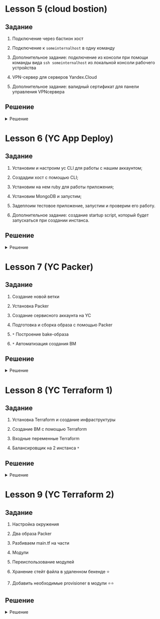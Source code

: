# Lesson 5 (cloud bostion)


## Задание

1. Подключение через бастион хост
2. Подключение к `someinternalhost` в одну команду
3. Дополнительное задание: подключение из консоли при помощи команды 
вида `ssh someinternalhost` из локальной консоли рабочего устройства

4. VPN-сервер для серверов Yandex.Cloud
5. Дополнительное задание: валидный сертификат для панели управления VPNсервера

## Решение
<details>
  <summary>Решение</summary>

### Подключение через бастион хост

```
bastion_IP = 178.154.246.27
someinternalhost_IP = 10.128.0.24
```


### Подключение к `someinternalhost` в одну команду

```
ssh -At appuser@bostion.ip ssh appuser@someinternalhost.ip

ssh -i ~/.ssh/appuser -A -J appuser@bostion.ip appuser@someinternalhost.ip

ssh -A -J appuser@bostion.ip appuser@someinternalhost.ip
```

### 3. Дополнительное задание: подключение из консоли при помощи команды вида `ssh someinternalhost` из локальной консоли рабочего устройства

Для подключения командой `ssh someinternalhost` создаем файл `~/.ssh/config` с содержанием:

```
host someinternalhost
HostName bostion.ip
Port 22
User appuser
Identityfile ~/.ssh/appuser
RequestTTY force
RemoteCommand ssh someinternalhost.ip
ForwardAgent yes
```

### 4. VPN-сервер для серверов Yandex.Cloud

С официального сайта забираем файл установки pritunl:

```
sudo tee /etc/apt/sources.list.d/mongodb-org-4.4.list << EOF
deb https://repo.mongodb.org/apt/ubuntu focal/mongodb-org/4.4 multiverse
EOF

sudo tee /etc/apt/sources.list.d/pritunl.list << EOF
deb https://repo.pritunl.com/stable/apt focal main
EOF

sudo apt-get --assume-yes install gnupg
wget -qO - https://www.mongodb.org/static/pgp/server-4.4.asc | sudo apt-key add -
sudo apt-key adv --keyserver hkp://keyserver.ubuntu.com --recv 7568D9BB55FF9E5287D586017AE645C0CF8E292A
sudo apt-get update
sudo apt-get --assume-yes install pritunl mongodb-org
sudo systemctl start pritunl mongod
sudo systemctl enable pritunl mongod
```

Устанавливаем:

```
sudo bash setupvpn.sh
```

Следуем инструкциям установщика по адресу:
```
https://<адрес bastion VM>/setup
```

После настройки создаем пользователя `test` с PIN `6214157507237678334670591556762`, добавлем сервер и организацию и включаем в организацию пользователя и сервер.

Файл настройки клиента VPN (пользователь = test) - [cloud-bostion.ovpn](cloud-bostion.ovpn)

### 5. Дополнительное задание: валидный сертификат для панели управления VPNсервера

Домен для bostion - 178-154-246-27.sslip.io

Доступ к printunl - https://178-154-246-27.sslip.io

![Image 1](images/bostion1.png)

![Image 2](images/bostion2.png)

</details>


# Lesson 6 (YC App Deploy)

## Задание

1. Установим и настроим yc CLI для работы с нашим аккаунтом;
2. Создадим хост с помощью CLI;
3. Установим на нем ruby для работы приложения;
4. Установим MongoDB и запустим;
5. Задеплоим тестовое приложение, запустим и проверим его работу.

6. Дополнительное задание: созданиe startup script, который будет запускаться при создании инстанса.

## Решение
<details>
  <summary>Решение</summary>

### 1. Установим и настроим yc CLI для работы с нашим аккаунтом

Установим:
```
curl https://storage.yandexcloud.net/yandexcloud-yc/install.sh | bash
```

Проиницилизируем и создадим профиль (по-умолчанию):

```
yc init
```

Вводим имя нашего  аккаунта на Яндекс Облако, получаем токен, далее создаем профиль, выбираем каталог созданный в профиле "облака" и зону размещения.

Прверим наш профиль:
```
yc config profile get <имя профиля>
```
Имя профиля = default


Некоторые команды для управления инстансами в YC:

```
yc compute instance list

yc compute instance start/stop <INSTANCE-NAME>

yc compute instance delete <INSTANCE-NAME>

yc compute instance get --full <INSTANCE-NAME>
```

### 2. Создадим хост с помощью CLI

```
yc compute instance create \
  --name reddit-app \
  --hostname reddit-app \
  --memory=4 \
  --create-boot-disk image-folder-id=standard-images,image-family=ubuntu-1604-lts,size=10GB \
  --network-interface subnet-name=default-ru-central1-a,nat-ip-version=ipv4 \
  --metadata serial-port-enable=1 \
  --ssh-key ~/.ssh/appuser.pub
```

Необходимые данные
```
testapp_IP = 178.154.203.173
testapp_port = 9292
```

### Задачи с 3 по 5 пункты

 - [install_ruby.sh](install_ruby.sh)
 - [install_mongodb.sh](install_mongodb.sh)
 - [deploy.sh](deploy.sh)


Сделаем скрипты исполняемыми:

```
chmod +x *.sh
```

### 6. Дополнительное задание: созданиe startup script, который будет запускаться при создании инстанса

Объеденим скрипты в единый и оптимизируем исполнение:


[startup-script.sh](startup-script.sh)
```
#!/bin/bash

wget -qO - https://www.mongodb.org/static/pgp/server-4.2.asc | sudo apt-key add -
echo "deb [ arch=amd64,arm64 ] https://repo.mongodb.org/apt/ubuntu xenial/mongodb-org/4.2 multiverse" | sudo tee /etc/apt/sources.list.d/mongodb-org-4.2.list

sudo apt-get update
sudo apt-get install -y ruby-full ruby-bundler build-essential mongodb-org git

sudo systemctl enable --now mongod

git clone -b monolith https://github.com/express42/reddit.git
cd reddit && bundle install
puma -d
```

Создадим файл с метаданными [metadata.yaml](metadata.yaml) и команду для создания инстанса:

```
yc compute instance create \
  --name reddit-app \
  --hostname reddit-app \
  --memory=4 \
  --create-boot-disk image-folder-id=standard-images,image-family=ubuntu-1604-lts,size=10GB \
  --network-interface subnet-name=default-ru-central1-a,nat-ip-version=ipv4 \
  --metadata serial-port-enable=1 \
  --metadata-from-file user-data=metadata.yaml
```

После создания инстанса автоматически будет выполнен заданный скрипт. 

</details> 


# Lesson 7 (YC Packer)

## Задание

1. Создание новой ветки
2. Установка Packer
3. Создание сервисного аккаунта на YC
4. Подготовка и сборка образа с помощью Packer

5. `*` Построение bake-образа
6. `*` Автоматизация создания ВМ

## Решение
<details>
  <summary>Решение</summary>

### 1. Создание новой ветки

Создаем новую ветку в репозитории и переносим в директорию config-scripts все скрипты из предыдущего задания:

```
git checkout -b packer-base

git mv *.sh config-scripts/ && git mv metadata.yaml config-scripts/
```

### 2. Установка Packer 

https://www.packer.io/downloads

```
curl -fsSL https://apt.releases.hashicorp.com/gpg | sudo apt-key add -
sudo apt-add-repository "deb [arch=amd64] https://apt.releases.hashicorp.com $(lsb_release -cs) main"
sudo apt-get update && sudo apt-get install packer
```

Проверим:

```
$  packer -v

1.7.3
```

### 3. Сервсиный аккаунт для Packer

Получим данные для нашего YC:

```
yc config list
```

Из параметров нужен `folder-id`. Создаем переменные для окружения (будем использовать в разных местах):

```
SVC_ACCT="packer-user"
FOLDER_ID="folder-id_from_config"
```

Создаем сервисный аккаунт:

```
yc iam service-account create --name $SVC_ACCT --folder-id $FOLDER_ID
```

Если посмотреть в YC => Каталог => Сервисные аккаунты, то увидим, что пользователь создан, но у него нет роли. Назначить роль можно через веб, но создадим через консоль:

```
ACCT_ID=$(yc iam service-account get $SVC_ACCT | grep ^id | awk '{print $2}')

yc resource-manager folder add-access-binding --id $FOLDER_ID --role editor --service-account-id $ACCT_ID
``` 

Если проверить через веб, можно убедиться, что `packer-user` уже имеет роль `editor`.

**Создаем service account key file**

Создаем и сохраняем за переделами репозитория IAM key:
```
yc iam key create --service-account-id $ACCT_ID --output ~/key.json
```

### 4. Подготовка и сборка образа с помощью Packer

**Создание файла-шаблона Packer**

Создаем директорию `packer` и внутри файл `ubuntu16.json`. Создаем builders и provisioners


```
{
    "builders": [
        {
            "type": "yandex",
            "service_account_key_file": "~/key.json",
            "folder_id": "b1gqsnnn5lhvmg8osug4",
            "source_image_family": "ubuntu-1604-lts",
            "image_name": "reddit-base-{{timestamp}}",
            "image_family": "reddit-base",
            "ssh_username": "ubuntu",
            "platform_id": "standard-v1"
        }
    ]
}

{
    "builders": [
        {
            "type": "yandex",
            "service_account_key_file": "~/key.json",
            "folder_id": "folder-id_from_config",
            "source_image_family": "ubuntu-1604-lts",
            "image_name": "reddit-base-{{timestamp}}",
            "image_family": "reddit-base",
            "ssh_username": "ubuntu",
            "platform_id": "standard-v1",
            "use_ipv4_nat": "true"
        }
    ],
    "provisioners": [
        {
            "type": "shell",
            "script": "scripts/install_ruby.sh",
            "execute_command": "sudo {{.Path}}"
        },
        {
            "type": "shell",
            "script": "scripts/install_mongodb.sh",
            "execute_command": "sudo {{.Path}}"
        }
    ]
}
```

Скопируем скрипты в указанные директории из `ubuntu16.json`.

Выполним проверку на синтаксис:

```
packer validate ./ubuntu16.json
```

**Вероятные ошибки:**

```
==> yandex: Error creating network: server-request-id = b8b864e7-e820-4279-9d77-c4bc141ec3ec server-trace-id = d4660b864ca49486:a91e4f7eb2529a2b:d4660b864ca49486:1 client-request-id = 407e35ae-ca89-43c0-8b47-d974ef6029a6 client-trace-id = ae43a2fb-40e8-43b2-9aaf-125ecb4a8f59 rpc error: code = ResourceExhausted desc = Quota limit vpc.networks.count exceeded
Build 'yandex' errored after 1 second 523 milliseconds: Error creating network: server-request-id = b8b864e7-e820-4279-9d77-c4bc141ec3ec server-trace-id = d4660b864ca49486:a91e4f7eb2529a2b:d4660b864ca49486:1 client-request-id = 407e35ae-ca89-43c0-8b47-d974ef6029a6 client-trace-id = ae43a2fb-40e8-43b2-9aaf-125ecb4a8f59 rpc error: code = ResourceExhausted desc = Quota limit vpc.networks.count exceeded
```

Удалим все созданные сети (подсети).

```
==> yandex: Provisioning with shell script: scripts/install_ruby.sh

...

==> yandex:
==> yandex: WARNING: apt does not have a stable CLI interface. Use with caution in scripts.
==> yandex:
==> yandex: E: Could not get lock /var/lib/dpkg/lock-frontend - open (11: Resource temporarily unavailable)
==> yandex: E: Unable to acquire the dpkg frontend lock (/var/lib/dpkg/lock-frontend), is another process using it?
```

Говорит о том, что apt чем-то занят и не может залочить для установки другого пакета. Посмотрим скрипт `install_ruby.sh`. Предположительно `apt update` не успел закочить процесс, а `apt install` уже пытается установить. Сделаем паузу между этими командами:

```
echo "Sleep 30 sec for apt update"; sleep 30s; echo "start apt install"

```

**Проверка образа**

Создаем ВМ на основе нашего образа и ставим reddit:

```
sudo apt-get update
sudo apt-get install -y git
git clone -b monolith https://github.com/express42/reddit.git
cd reddit && bundle install
puma -d
```

http://vm_ip_adress:9292 

**Параметризирование шаблона**

Создаем `variables.json`, `.gitignore` файлы и для коммита в репозиторий `variables.json.examples`. В gitignore включаем variables.json.

```
$ cat variables.json.examples

{
  "key": "key.json",
  "folder_id": "folder-id_from_config",
  "image": "ubuntu-1604-lts"
}
```

Вносим изменения в файл [ubuntu16.json](packer/ubuntu16.json).


Проверим и запустим сборку:

```
packer validate -var-file=./variables.json ./ubuntu16.json
packer build -var-file=./variables.json ./ubuntu16.json
```

### 5. Построение bake-образа `*`

На основе ubuntu16.json создадим immutable.json и заменим требуемые значения согласно инструкции.

Напишем [systemd unit](packer/files/puma.service) для запуска puma. Подготивим [immutable.json](packer/immutable.json).

Проверим и запустим сборку:

```
packer validate -var-file=./variables.json ./immutable.json
packer build -var-file=./variables.json ./immutable.json
```

Проверим наши имиджы и запомним id, он понадобится для скрипта `config-scripts/create-reddit-mv.sh`:

```
yc compute image list
```

После сборки создадим сеть и подсети, поскольку мы удалили из-за ошибки в сборке и ограничений в ЯО, можно через веб или:

```
yc vpc network create --name default
```

Не забываем создавать подсети:

```
 yc vpc subnet create --name test-subnet-1 \
  --description "My test subnet" \
  --folder-id b1g6ci08ma55klukmdjs \
  --network-id enplom7a98s1t0lhass8 \
  --zone ru-central1-b \
  --range 192.168.0.0/24
```
> https://cloud.yandex.ru/docs/vpc/operations/subnet-create


### 6. Автоматизация создания ВМ `*`

Cкрипт создания ВМ [create-reddit-vm.sh](config-scripts/create-reddit-vm.sh)

</details>  

# Lesson 8 (YC Terraform 1)

## Задание

1. Установка Terraform и создание инфраструктуры
2. Создание ВМ с помощью Terraform
3. Входные переменные Terraform

4. Балансировщик на 2 инстанса `*`

## Решение
<details>
  <summary>Решение</summary>

### 1. Установка Terraform 

Установим terraform требуемой версии (0.12.8):

```
wget https://releases.hashicorp.com/terraform/0.12.8/terraform_0.12.8_linux_amd64.zip
unzip terraform_0.12.8_linux_amd64.zip

sudo mv terraform /usr/local/bin; rm terraform_0.12.8_linux_amd64.zip
```
Проверим:

```
$ terraform -v

Terraform v0.12.8
```

Создаем директорию `terraform` и файл внутри файл `main.tf`. Редактируем файл `.gitignore`

```
...


*.tfstate
*.tfstate.*.backup
*.tfstate.backup
*.tfvars
.terraform/
```

Для работы Terraform создадим сервисный аккаунт `terraform`:

```
yc config list

FOLDER_ID="folder-id_from_config"

уc iam service-account create --name terraform --folder-id $FOLDER_ID

yc resource-manager folder add-access-binding --id $FOLDER_ID --role editor --service-account-id $(yc iam service-account get terraform | grep ^id | awk '{print $2}')

yc iam key create --service-account-id terraform_user_id --output ~/terraform.json
```

Редактируем файл `main.tf`:

```
provider "yandex" {
  version   = 0.35
  token     = "<OAuth или статический ключ сервисного аккаунта>"
  cloud_id  = "<идентификатор облака>"
  folder_id = "<идентификатор каталога>"
  zone      = "ru-central1-a"
}
```

параметры для файла:

```
yc config list
```

Проводим инициализацию, будет загружен провайдер указанный в mian.tf (yandex):

```
terraform init
```

### 2. Создание ВМ с помощью Terraform


Добавим требуемые условия (согласно инструкции) для создания новой ВМ в `main.tf` и даем комманды:

```
terraform plan

terraform apply
```

Подправим ошибку в конфигурации:

```
...
  resources {
    cores  = 2
    memory = 2
  }
...
```

добавим подключение по ssh, в `main.tf`:

```
metadata = {
  ssh-keys = "ubuntu:${file("~/.ssh/appuser.pub")}"
}
```

и еще раз `terraform apply`

```
$ terraform show | grep nat_ip_address
        nat_ip_address = "217.28.231.223"
$ shh ubuntu@217.28.231.223
```

Успешно подключились.

Создадим новый файл `outputs.tf` для вывода информации о создоваемый ВМ, чтоб каждый раз не использовать `terraform show`

```
output "external_ip_address_app" {
  value = yandex_compute_instance.app.network_interface.0.nat_ip_address
}
```

и проверим:

```
terraform refresh

terraform output
```

**Создаем Provisioner**

Добавляем в `main.tf` два provisioner-а:

```
provisioner "file" {
  source = "files/puma.service"
  destination = "/tmp/puma.service"
}
```
[files/puma.service](terraform/files/puma.service) это systemd unit файл и:

```
provisioner "remote-exec" {
  script = "files/deploy.sh"
}
```
[files/deploy.sh](terraform/files/deploy.sh) это скрипт установки приложения.


Парметры подключения провиженеров к ВМ:

```
connection {
    type = "ssh"
    host = yandex_compute_instance.app.network_interface.0.nat_ip_address
    user = "ubuntu"
    agent = false
    # путь до приватного ключа
    private_key = file("~/.ssh/yc")
    }

```

Применим наши изменения:

```
terraform taint yandex_compute_instance.app
terraform plan
terraform apply
```

После успешного выполенения получим:

```
Apply complete! Resources: 1 added, 0 changed, 1 destroyed.

Outputs:

external_ip_address_app = 217.28.231.189
```

Наш сервис доступен http://217.28.231.189:9292

### 3. Входные переменные Terraform

Определим наши входные переменные. Создадим файл [variables.tf](terraform/variables.tf) и определим параметры в `main.tf`:

```
provider "yandex" {
  service_account_key_file = var.service_account_key_file
  cloud_id  = var.cloud_id
  folder_id = var.folder_id
  zone      = var.zone
}
```

и 

```
  boot_disk {
    initialize_params {
      image_id = var.image_id
    }
  }

  network_interface {
    subnet_id = var.subnet_id
    nat       = true
  }

  metadata = {
  ssh-keys = "ubuntu:${file(var.public_key_path)}"
  }

```

Создаем файл `terraform.tfvars`, из которого загружаются значения автоматически при каждом запуске:

```
cloud_id = "b1g7mh55020i2hpup3cj"
folder_id = "b1g4871feed9nkfl3dnu"
zone = "ru-central1-a"
image_id = "fd8mmtvlncqsvkhto5s6"
public_key_path = "~/.ssh/appuser.pub"
subnet_id = "e9bem33uhju28r5i7pnu"
service_account_key_file = "key.json"
```

Пересоздадим все ресурсы созданные при помощи terraform:

```
terraform destroy

terraform plan
terraform apply
```


### 4. Балансировщик на 2 инстанса `*`

Создаем файл `lb.tf`, внитури блок целевой группы (target group):

```
resource "yandex_lb_target_group" "reddit_target_group" {
  name      = "reddit-lb-group"
  folder_id = var.folder_id
  region_id = var.region_id

  target {
    address = yandex_compute_instance.app.network_interface.0.ip_address
      subnet_id = var.subnet_id
  }
}
```

и создаем сам балансировщик соедененный с целевой группой:

```
resource "yandex_lb_network_load_balancer" "lb" {
  name = "reddit-lb"
  type = "external"

  listener {
    name        = "listener"
    port        = 80
    target_port = 9292

    external_address_spec {
      ip_version = "ipv4"
    }
  }

  attached_target_group {
    target_group_id = yandex_lb_target_group.reddit_target_group.id

    healthcheck {
      name = "tcp"
      tcp_options {
        port = 9292
      }
    }
  }
}
```

Для удобства балансировщик слушает порт 80 и передает на порт нашего приложения 9292.

Посмотреть балансировщики:

```
yc load-balancer target-group list

yc load-balancer network-load-balancer list
```

> https://cloud.yandex.ru/docs/network-load-balancer/operations/internal-lb-create
> https://registry.terraform.io/providers/yandex-cloud/yandex/0.44.0/docs/resources/lb_network_load_balancer
> https://registry.terraform.io/providers/yandex-cloud/yandex/0.44.0/docs/resources/lb_target_group


Добавим переменную на вывод external IP для балансировщика:

``` 
output "loadbalancer_ip_address" {
  value = yandex_lb_network_load_balancer.lb.listener.*.external_address_spec[0].*.address
}
```

Дадим команду на сборку:

```
terraform plan

terraform apply
```

Проверим, что наше приложение доступно по адресу балансировщика.

Добавим еще один инстанс **reddit-app2**:

в `main.tf`:
```
resource "yandex_compute_instance" "app2" {
  name  = "reddit-app2"

...
```

в `outputs.tf` заменим на:

```
output "external_ip_address_app" {
  value = yandex_compute_instance.app[*].network_interface.0.nat_ip_address
}
```

в `lb.tf` добавим еще один таргет:

```
target {
  address = yandex_compute_instance.app2.network_interface.0.ip_address
  subnet_id = var.subnet_id
}
```

> Возможная ошибка:

```
Error: error executing "/tmp/terraform_2015131243.sh": Process exited with status 100
```
Установим паузу на выполнение скрипта 30 сек.


**Создаем ВМ с помощью count**

Добавим переменную в `variables.tf` со занчением по умолчанию = 1: 

```
variable instance_count {
  description = "count instances"
  default     = 1
}
```

в `main.tf` удалим параметы для **reddit-app2** и добавим:

```
resource "yandex_compute_instance" "app" {
  name  = "reddit-app-${count.index}"
  count = var.instance_count

...

  connection {
    type  = "ssh"
    host  = self.network_interface.0.nat_ip_address
    user  = "ubuntu"
    agent = false
    # путь до приватного ключа
    private_key = file(var.private_key_path)
  }
```

в `lb.tf` заменим значения target на dynamic:

```
  dynamic "target" {
    for_each = yandex_compute_instance.app.*.network_interface.0.ip_address
    content {
      subnet_id = var.subnet_id
      address   = target.value
    }
  }
```

Теперь меняя значение переменно `instance_count` можно получать данное значение инстансов за балансировщиком.

> https://www.terraform.io/docs/language/expressions/dynamic-blocks.html
> https://www.hashicorp.com/blog/hashicorp-terraform-0-12-preview-for-and-for-each


```
terraform plan

terraform apply -auto-approve
```

Плюсы динамического расширения и балансировки:
* не надо писать много кода (вероятность опечатки и ошибки);
* легко масштабировать.

Минусы для данного решения:
* нет общей базы mongodb (при потере инстанса, теряем и его базу).

</details>


</details>  

# Lesson 9 (YC Terraform 2)

## Задание

1. Настройка окружения
2. Два образа Packer
3. Разбиваем main.tf на части
4. Модули
5. Переиспользование модулей 

6. Хранение стейт файла в удаленном бекенде ⭐
7. Добавить необходимые provisioner в модули ⭐⭐

## Решение
<details>
  <summary>Решение</summary>

### 1. Настройка окружения

Создаем ветку `terraform-2` и переносим файлы:

```
git checkout -b terraform-2

git mv terraform/lb.tf terraform/files/
```

Зададим IP для инстанса с приложением в виде внешнего ресурса, в `main.tf` добавим:

```
resource "yandex_vpc_network" "app-network" {
  name = "reddit-app-network"
}

resource "yandex_vpc_subnet" "app-subnet" {
  name           = "reddit-app-subnet"
  zone           = "ru-central1-a"
  network_id     = "${yandex_vpc_network.app-network.id}"
  v4_cidr_blocks = ["192.168.10.0/24"]
}
```

И добавим в настройки ссылку на созданный сетевой ресурс:

```
  network_interface {
    subnet_id = yandex_vpc_subnet.app-subnet.id
    nat = true
  }
```

Проверим как работают зависимости:

```
terraform destroy
terraform plan
terraform apply
```

Можно увидеть, что ресурсы создается не паралельно, а в зависимости одного от другого. 


### 2. Два образа Packer (app и db)

Создаем 2 файла на основе готового `ubuntu16.json` и разносим для Packer образы системы. Меням параметры для каждого образа и оставлем только его провижн:

```
"image_name": "reddit-app-base-{{timestamp}}",
"image_family": "reddit-app-base",

-----

image_name": "reddit-db-base-{{timestamp}}",
"image_family": "reddit-db-base",
```

Соберем образы:

```
packer validate -var-file=./variables.json ./db.json
packer build -var-file=./variables.json ./db.json

packer validate -var-file=./variables.json ./app.json
packer build -var-file=./variables.json ./app.json
```

### 3. Разбиваем main.tf на части

Разобьем конфиг main.tf на несколько конфигов и добавим новые переменные:

в variables.tf
```
variable app_disk_image {
  description = "Disk image for reddit app"
  default     = "reddit-app-base"
}
variable db_disk_image {
  description = "Disk image for mongodb"
  default     = "reddit-db-base"
```

в terraform.tfvars
```
app_disk_image = "reddit-app-base"
db_disk_image = "reddit-db-base"
```

Создаем файл `app.tf`:

```
resource "yandex_compute_instance" "app" {
  name = "reddit-app"

  labels = {
    tags = "reddit-app"
  }
  resources {
    cores  = 2
    memory = 2
  }

  boot_disk {
    initialize_params {
      image_id = var.app_disk_image
    }
  }

  network_interface {
    subnet_id = yandex_vpc_subnet.app-subnet.id
    nat = true
  }

  metadata = {
  ssh-keys = "ubuntu:${file(var.public_key_path)}"
  }
}
```
Создаем файл `db.tf`:

```
resource "yandex_compute_instance" "db" {
  name = "reddit-db"
  labels = {
    tags = "reddit-db"
  }

  resources {
    cores  = 2
    memory = 2
  }

  boot_disk {
    initialize_params {
      image_id = var.db_disk_image
    }
  }

  network_interface {
    subnet_id = yandex_vpc_subnet.app-subnet.id
    nat = true
  }

  metadata = {
  ssh-keys = "ubuntu:${file(var.public_key_path)}"
  }
}
```

Создаем файл `vpc.tf`:

```
resource "yandex_vpc_network" "app-network" {
  name = "app-network"
}

resource "yandex_vpc_subnet" "app-subnet" {
  name           = "app-subnet"
  zone           = "ru-central1-a"
  network_id     = "${yandex_vpc_network.app-network.id}"
  v4_cidr_blocks = ["192.168.10.0/24"]
}
```

`main.tf` приходит к виду:

```
provider "yandex" {
  version                  = 0.35
  service_account_key_file = var.service_account_key_file
  cloud_id                 = var.cloud_id
  folder_id                = var.folder_id
  zone                     = var.zone
}
```

правим `outputs.tf`:

```
output "external_ip_address_app" {
  value = yandex_compute_instance.app.network_interface.0.nat_ip_address
}
output "external_ip_address_db" {
  value = yandex_compute_instance.db.network_interface.0.nat_ip_address
}
```

Протестируем новую конфигурацию:

```
terraform plan
terraform apply
```

Для проверки убедимся, что имеет доступ по ssh к ВМ.

### 4. Модули

Создаем модульную инфраструктуру, в папке terraform cоздаем папку modules, внутри директории modules еще две директории: app и db и в каждой папке создаем структуру из main.tf, outputs.ft и variables.tf:

В main.tf перенесем данные из app.tf и db.tf соответсвенно. Определим переменные модулей и outputs. 

После из папки terraform удаляем уже ненужные файлы `app.tf`, `db.tf`, `vpc.tf` и правим `outputs.tf`:

```
output "external_ip_address_app" {
  value = module.app.external_ip_address_app
}
output "external_ip_address_db" {
  value = module.db.external_ip_address_db
}
```

Загружаем модули:

```
terraform get
```

Собираем окружение:
```
terraform plan
terraform apply
```

### 5. Переиспользование модулей

Создаем директории `prod` и `stage` в `terraform` и копируем файлы main.tf, variables.tf, outputs.tf,
terraform.tfvars, key.json из директории terraform в каждую из созданных директорий.

В stage и prod корректируем пути к модулям в main.tf:

```
module "app" {
  source          = "../modules/app"
  public_key_path = var.public_key_path
  app_disk_image  = var.app_disk_image
  subnet_id       = var.subnet_id
}

module "db" {
  source          = "../modules/db"
  public_key_path = var.public_key_path
  db_disk_image   = var.db_disk_image
  subnet_id       = var.subnet_id
}
```

Правим синтаксис:
```
terraform fmt
```

и проверяем на каждом стенде:

```
terraform init
terraform apply
```

Должны получить идентичные окружения.

### 6. Хранение стейт файла в удаленном бекенде ⭐

Создаем внешней бекенд:

```
provider "yandex" {
  token     = "<OAuth>"
  cloud_id  = "<идентификатор облака>"
  folder_id = "<идентификатор каталога>"
  zone      = "ru-central1-a"
}

resource "yandex_storage_bucket" "test" {
  access_key = "<идентификатор статического ключа>"
  secret_key = "<секретный ключ>"
  bucket = "<имя бакета>"
}
```

Нам необходимы данные access_key и secret_key. Сгенерируем для сервисного аккаунта terraform:

```
yc iam service-account list

yc iam access-key create --service-account-name terraform
```

где:

```
access_key = key_id

secret_key = secret
```

Полученные параметы добавим в переменные `variables.tf` и :

```
variable access_key {
  description = "key id"
}
variable secret_key {
  description = "secret key"
}
variable bucket_name {
  description = "bucket name"
}
```

> https://cloud.yandex.ru/docs/storage/operations/buckets/create
> https://registry.terraform.io/providers/yandex-cloud/yandex/latest/docs

Создаем бакет:

```
terraform plan
terraform apply
```

В средах prod и stage создаем `backend.tf`:

```
cat prod/backend.tf

terraform {
  backend "s3" {
    endpoint   = "storage.yandexcloud.net"
    bucket     = "otus-meno"
    region     = "ru-central1"
    key        = "prod/terraform.tfstate"
    access_key = "key_id"
    secret_key = "secret"


    skip_region_validation      = true
    skip_credentials_validation = true
   }
}
```
> К сожалению `backend "s3"` не хочет принимать переменные в формате `var.var_name`

После можно запускать проекты и `.tfstate` файлы будут храниться в бакете и одновремнно запускать создание инстансов не получится из-за блокировки со сторны s3.


### 7. Добавить необходимые provisioner в модули ⭐⭐

В первую очередь надо узнать каким образом наше приложение соеденяется с базой mongo-db и наш mongo-db должен слушать наш сетевой адрес на подключение.

Создадим два `.tmpl` файла: puma.service.tmpl - это шаблон для нашего systemd unit файла, mongod.conf.tmpl - конфиг нашего mongo-db.


```
cat puma.service.tmpl

[Unit]
Description=Puma HTTP Server
After=network.target

[Service]
Type=simple
User=ubuntu
Environment=DATABASE_URL=${mongod_ip}
WorkingDirectory=/home/ubuntu/reddit
ExecStart=/bin/bash -lc 'puma'
Restart=always

[Install]
WantedBy=multi-user.target
```
где DATABASE_URL=${mongod_ip} - адрес инстанса db.


```
cat mongodb.conf

....

# network interfaces
net:
  port: 27017
  bindIp: ${mongod_ip}
....  

```

данные шаблоны и скрипт deploy.sh разместим в директориях files для каждого инстанса и приведем к описанному виду:

```
mkdir modules/app/files
mkdir modules/db/files

cp files/deploy.sh modules/app/files; cp files/puma.service modules/app/files/puma.service.tmpl
```

Добавим провижионеры в `main.tf` app:

```
  connection {
    type        = "ssh"
    host        = yandex_compute_instance.app.network_interface[0].nat_ip_address
    user        = "ubuntu"
    agent       = false
    private_key = file(var.private_key_path)
  }
  provisioner "file" {
    content     = templatefile("${path.module}/files/puma.service.tmpl", { mongod_ip = var.mongod_ip})
    destination = "/tmp/puma.service"
  }

  provisioner "remote-exec" {
    script = "${path.module}/files/deploy.sh"
  }
```

Добавим провижионеры в `main.tf` db:

```
  connection {
    type        = "ssh"
    host        = yandex_compute_instance.db.network_interface[0].nat_ip_address
    user        = "ubuntu"
    agent       = false
    private_key = file(var.private_key_path)
  }
  provisioner "file" {
    content     = templatefile("${path.module}/files/mongod.conf.tmpl", { mongob_ip = yandex_compute_instance.db.network_interface.0.ip_address})
    destination = "/tmp/mongod.conf"
  }

  provisioner "remote-exec" {
    script = "${path.module}/files/deploy.sh"
  }

```

и создадим простой скрипт, который перенесет конфиг mongo-db и сделает рестарт:

```
cat db/files/deploy.sh

sudo mv -f /tmp/mongod.conf /etc/mongod.conf
sudo systemctl restart mongod
```

Добавим значение `mongod_ip` в db/outputs.ff:
```
output "internal_ip_address_db" {
  value = yandex_compute_instance.db.network_interface.0.ip_address
}
```

Модули настроили, теперь внесем изменения в `main.tf` наших сред (prod или stage):

```
module "app" {
  source           = "../modules/app"
  public_key_path  = var.public_key_path
  private_key_path = var.private_key_path
  app_disk_image   = var.app_disk_image
  subnet_id        = var.subnet_id
  mongod_ip        = module.db.internal_ip_address_db
}
```

> module.db.internal_ip_address_db - это значение output из модуля db -> outputs.tf

Проверим:

```
terraform plan
terraform apply
```

Результат - наше приложение задеплоилось автоматически и доступно по http://app_ip:9292


**Опционально. Реализовать отключение provisioner в зависимости от значения переменной**

Для решения данной задачи подойдет ресурс null_resource. 

*null_resource это обычные ресурсы, но ничего не делают.*
> https://www.terraform.io/docs/language/resources/provisioners/null_resource.html

В качестве переменной значения включено/выключено используем аргумент count в качестве условного выражения (Conditional Expressions).

> https://www.terraform.io/docs/language/meta-arguments/count.html
> https://www.terraform.io/docs/language/expressions/conditionals.html


Добавим в `main.tf` наших модулей app и db следующий код перед connection соответственно:

```
resource "null_resource" "app" {
  count = var.enable_provision ? 1 : 0
  triggers = {
    cluster_instance_ids = yandex_compute_instance.app.id
  }

```

```
resource "null_resource" "db" {
  count = var.enable_provision ? 1 : 0
  triggers = {
    cluster_instance_ids = yandex_compute_instance.db.id
  }
```

Добавим переменную в `variables.tf`:

```
variable enable_provision {
  description = "Enable provisioner"
  default = true
}
```


</details>
